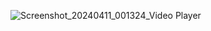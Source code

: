 
![Screenshot_20240411_001324_Video Player](https://github.com/offpic/ST7789-STM32-ANALOG-METER/assets/31142397/01477a12-189d-415d-b68a-c37b9cfb1263)
